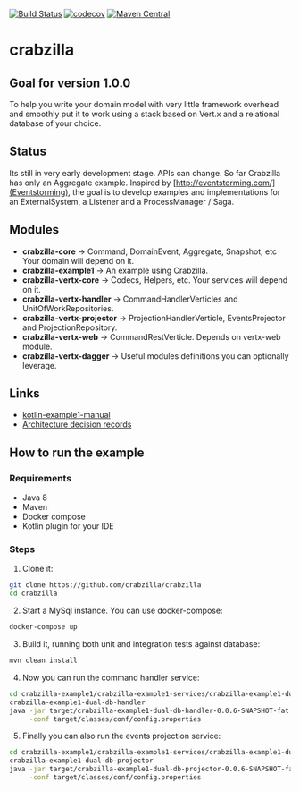 [![Build Status](https://travis-ci.org/crabzilla/crabzilla.svg?branch=master)](https://travis-ci.org/crabzilla/crabzilla)
[![codecov](https://codecov.io/gh/crabzilla/crabzilla/branch/master/graph/badge.svg)](https://codecov.io/gh/crabzilla/crabzilla)
[![Maven Central](https://maven-badges.herokuapp.com/maven-central/io.github.crabzilla/crabzilla/badge.svg)](http://search.maven.org/#artifactdetails%7Cio.github.crabzilla%7Ccrabzilla%7C0.0.5%7C)

# crabzilla

## Goal for version 1.0.0

To help you write your domain model with very little framework overhead and smoothly put it to work using a stack based
on Vert.x and a relational database of your choice.

## Status

Its still in very early development stage. APIs can change. So far Crabzilla has only an Aggregate example. Inspired by 
[http://eventstorming.com/](Eventstorming), the goal is to develop examples and implementations for an ExternalSystem, 
a Listener and a ProcessManager / Saga.

## Modules

* **crabzilla-core**            → Command, DomainEvent, Aggregate, Snapshot, etc Your domain will depend on it.
* **crabzilla-example1**        → An example using Crabzilla. 
* **crabzilla-vertx-core**      → Codecs, Helpers, etc. Your services will depend on it.
* **crabzilla-vertx-handler**   → CommandHandlerVerticles and UnitOfWorkRepositories.
* **crabzilla-vertx-projector** → ProjectionHandlerVerticle, EventsProjector and ProjectionRepository.
* **crabzilla-vertx-web**       → CommandRestVerticle. Depends on vertx-web module.
* **crabzilla-vertx-dagger**    → Useful modules definitions you can optionally leverage.

## Links

* [kotlin-example1-manual](https://crabzilla.github.io/crabzilla/docs/kotlin-example1-manual.html)
* [Architecture decision records](https://github.com/crabzilla/crabzilla/tree/master/doc/architecture/decisions)

## How to run the example

### Requirements

* Java 8
* Maven
* Docker compose
* Kotlin plugin for your IDE

### Steps

1. Clone it:

```bash
git clone https://github.com/crabzilla/crabzilla
cd crabzilla
```

2. Start a MySql instance. You can use docker-compose:

```bash
docker-compose up
```

3. Build it, running both unit and integration tests against database:

```bash
mvn clean install
```

4. Now you can run the command handler service: 

```bash
cd crabzilla-example1/crabzilla-example1-services/crabzilla-example1-dual-db/ \
crabzilla-example1-dual-db-handler
java -jar target/crabzilla-example1-dual-db-handler-0.0.6-SNAPSHOT-fat.jar \
     -conf target/classes/conf/config.properties

```

5. Finally you can also run the events projection service:

```bash
cd crabzilla-example1/crabzilla-example1-services/crabzilla-example1-dual-db/ \
crabzilla-example1-dual-db-projector
java -jar target/crabzilla-example1-dual-db-projector-0.0.6-SNAPSHOT-fat.jar \
     -conf target/classes/conf/config.properties

```

